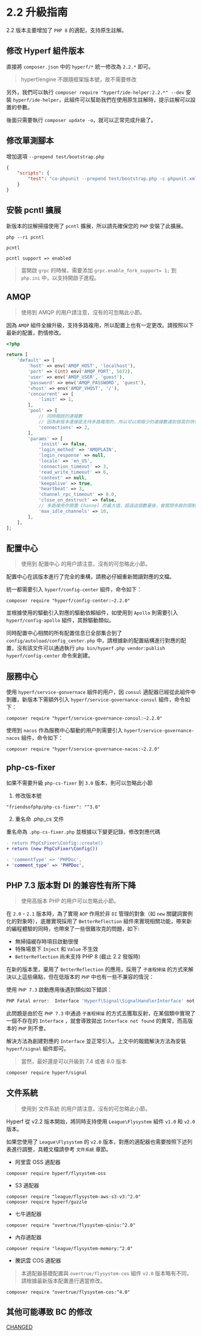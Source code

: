 # 2.2 升級指南

2.2 版本主要增加了 `PHP 8` 的適配，支持原生註解。

## 修改 Hyperf 組件版本

直接將 `composer.json` 中的 `hyperf/*` 統一修改為 `2.2.*` 即可。

> hyperf/engine 不跟隨框架版本號，故不需要修改

另外，我們可以執行 `composer require "hyperf/ide-helper:2.2.*" --dev` 安裝 `hyperf/ide-helper`，此組件可以幫助我們在使用原生註解時，提示註解可以設置的參數。

後面只需要執行 `composer update -o`，就可以正常完成升級了。

## 修改單測腳本

增加選項 `--prepend test/bootstrap.php` 

```json
{
    "scripts": {
        "test": "co-phpunit --prepend test/bootstrap.php -c phpunit.xml --colors=always"
    }
}
```

## 安裝 pcntl 擴展

新版本的註解掃描使用了 `pcntl` 擴展，所以請先確保您的 `PHP` 安裝了此擴展。

```shell
php --ri pcntl

pcntl

pcntl support => enabled
```

> 當開啟 `grpc` 的時候，需要添加 `grpc.enable_fork_support= 1;` 到 `php.ini` 中，以支持開啟子進程。

## AMQP

> 使用到 AMQP 的用户請注意，沒有的可忽略此小節。

因為 `AMQP` 組件全線升級，支持多路複用，所以配置上也有一定更改。請按照以下最新的配置，酌情修改。

```php
<?php

return [
    'default' => [
        'host' => env('AMQP_HOST', 'localhost'),
        'port' => (int) env('AMQP_PORT', 5672),
        'user' => env('AMQP_USER', 'guest'),
        'password' => env('AMQP_PASSWORD', 'guest'),
        'vhost' => env('AMQP_VHOST', '/'),
        'concurrent' => [
            'limit' => 1,
        ],
        'pool' => [
            // 同時開啟的連接數
            // 因為新版本連接是支持多路複用的，所以可以用極少的連接數達到很高的併發
            'connections' => 2,
        ],
        'params' => [
            'insist' => false,
            'login_method' => 'AMQPLAIN',
            'login_response' => null,
            'locale' => 'en_US',
            'connection_timeout' => 3,
            'read_write_timeout' => 6,
            'context' => null,
            'keepalive' => true,
            'heartbeat' => 3,
            'channel_rpc_timeout' => 0.0,
            'close_on_destruct' => false,
            // 多路複用中閒置 Channel 的最大值，超過這個數量後，會關閉多餘的限制 Channel
            'max_idle_channels' => 10,
        ],
    ],
];

```

## 配置中心

> 使用到 配置中心 的用户請注意，沒有的可忽略此小節。

配置中心在該版本進行了完全的重構，請務必仔細重新閲讀對應的文檔。

統一都需要引入 `hyperf/config-center` 組件，命令如下：

```shell
composer require "hyperf/config-center:~2.2.0"
```

並根據使用的驅動引入對應的驅動依賴組件，如使用到 `Apollo` 則需要引入 `hyperf/config-apollo` 組件，其餘驅動類似。

同時配置中心相關的所有配置信息已全部集合到了 `config/autoload/config_center.php` 中，請根據新的配置結構進行對應的配置，沒有該文件可以通過執行 `php bin/hyperf.php vendor:publish hyperf/config-center` 命令來創建。

## 服務中心

使用 `hyperf/service-gonvernace` 組件的用户，因 `consul` 適配器已經從此組件中剝離，新版本下需額外引入 `hyperf/service-governance-consul` 組件，命令如下：

```shell
composer require "hyperf/service-governance-consul:~2.2.0"
```

使用到 `nacos` 作為服務中心驅動的用户則需要引入 `hyperf/service-governance-nacos` 組件，命令如下：

```shell
composer require "hyperf/service-governance-nacos:~2.2.0"
```

## php-cs-fixer

如果不需要升級 `php-cs-fixer` 到 `3.0` 版本，則可以忽略此小節

1. 修改版本號

```
"friendsofphp/php-cs-fixer": "^3.0"
```

2. 重名命 .php_cs 文件

重名命為 `.php-cs-fixer.php` 並根據以下變更記錄，修改對應代碼

```diff
- return PhpCsFixer\Config::create()
+ return (new PhpCsFixer\Config())

- 'commentType' => 'PHPDoc',
+ 'comment_type' => 'PHPDoc',
```

## PHP 7.3 版本對 DI 的兼容性有所下降

> 使用高版本 PHP 的用户可以忽略此小節。

在 `2.0` - `2.1` 版本時，為了實現 `AOP` 作用於非 `DI` 管理的對象（如 `new` 關鍵詞實例化的對象時），底層實現採用了 `BetterReflection` 組件來實現相關功能，帶來新的編程體驗的同時，也帶來了一些很難攻克的問題，如下:

- 無掃描緩存時項目啟動很慢
- 特殊場景下 `Inject` 和 `Value` 不生效
- `BetterReflection` 尚未支持 PHP 8 (截止 2.2 發版時)

在新的版本里，棄用了 `BetterReflection` 的應用，採用了 `子進程掃描` 的方式來解決以上這些痛點，但在低版本的 `PHP` 中也有一些不兼容的情況：

使用 `PHP 7.3` 啟動應用後遇到類似如下錯誤：

```bash
PHP Fatal error:  Interface 'Hyperf\Signal\SignalHandlerInterface' not found in vendor/hyperf/process/src/Handler/ProcessStopHandler.php on line 17
```

此問題是由於在 `PHP 7.3` 中通過 `子進程掃描` 的方式去獲取反射，在某個類中實現了一個不存在的 `Interface` ，就會導致拋出 `Interface not found` 的異常，而高版本的 `PHP` 則不會。

解決方法為創建對應的 `Interface` 並正常引入。上文中的報錯解決方法為安裝 `hyperf/signal` 組件即可。

> 當然，最好還是可以升級到 7.4 或者 8.0 版本

```bash
composer require hyperf/signal
```

## 文件系統

> 使用到 文件系統 的用户請注意，沒有的可忽略此小節。

Hyperf 從 v2.2 版本開始，將同時支持使用 `League\Flysystem` 組件 `v1.0` 和 `v2.0` 版本。

如果您使用了 `League\Flysystem` 的 `v2.0` 版本，對應的適配器也需要按照下述列表進行調整，具體文檔請參考 `文件系統` 章節。

- 阿里雲 OSS 適配器

```shell
composer require hyperf/flysystem-oss
```

- S3 適配器

```shell
composer require "league/flysystem-aws-s3-v3:^2.0"
composer require hyperf/guzzle
```

- 七牛適配器

```shell
composer require "overtrue/flysystem-qiniu:^2.0"
```

- 內存適配器

```shell
composer require "league/flysystem-memory:^2.0"
```

- 騰訊雲 COS 適配器

> 本適配器基礎配置與 `overtrue/flysystem-cos` 組件 `v2.0` 版本略有不同，請根據最新版本配置進行適當修改。

```shell
composer require "overtrue/flysystem-cos:^4.0"
```

## 其他可能導致 BC 的修改

[CHANGED](https://github.com/hyperf/hyperf/blob/2.2/CHANGELOG-2.2.md#changed)
